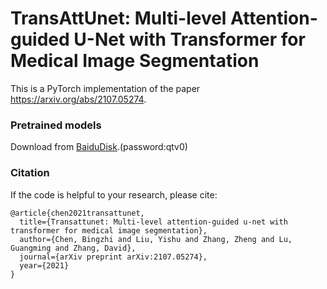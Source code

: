 # TransAttUnet: Multi-level Attention-guided U-Net with Transformer for Medical Image Segmentation
This is a PyTorch implementation of the paper https://arxiv.org/abs/2107.05274.


### Pretrained models
Download from [BaiduDisk](https://pan.baidu.com/s/10frUp9rtnujCryeKgUMX_w).(password:qtv0) 


### **Citation**   
If the code is helpful to your research, please cite:  
``` 
@article{chen2021transattunet,  
  title={Transattunet: Multi-level attention-guided u-net with transformer for medical image segmentation},  
  author={Chen, Bingzhi and Liu, Yishu and Zhang, Zheng and Lu, Guangming and Zhang, David},  
  journal={arXiv preprint arXiv:2107.05274},  
  year={2021}  
}  
```
